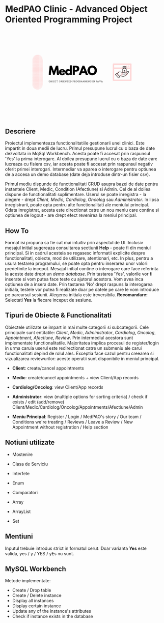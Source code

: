# MedPAO Clinic - Advanced Object Oriented Programming Project

![](https://github.com/IoanaLivia/MedPAO/blob/master/Assets/MedPao.png)

## Descriere

  Proiectul implementeaza functionalitatiile gestionarii unei clinici. Este impartit in doua medii de lucru. Primul presupune lucrul cu o baza de date dezvoltata in
  MqSql Workbench. Acesta poate fi accesat prin raspunsul 'Yes' la prima interogare. Al doilea presupune lucrul cu o baza de date care lucreaza cu fisiera csv, iar acesta poate fi accesat prin raspunsul negativ oferit primei interogari. Intermediar va aparea o interogare pentru optiunea de a accesa un demo database (date deja introduse dintr-un fisier csv).
  
  Primul mediu dispunde de functionalitati CRUD asupra bazei de date pentru instantele Client, Medic, Condition (Afectiune) si Admin. Cel de al doilea dispune de functionalitati suplimentare. Userul se poate inregistra - la alegere -
  drept *Client*, *Medic*, *Cardiolog*, *Oncolog* sau *Administrator*. In lipsa inregistrarii, poate opta pentru alte functionalitati ale meniului principal. Odata inregistrat, acesta este directionat catre un nou meniu care contine si optiunea de logout - are drept efect revenirea la meniul principal.
  
## How To
    
  Format isi propuna sa fie cat mai intuitiv prin aspectul de UI. Inclusiv mesajul initial sugereaza consultarea sectiunii **Help** - poate fi
  din meniul principal. Si in cadrul acesteia se regasesc informatii explicite despre functionalitati, obiecte, mod de utilizare, atentionari, etc. 
  In plus, pentru a usura testarea programului, se poate opta pentru inserarea unor valori predefinite la inceput. Mesajul initial contine o interogare care face referinta la aceste date drept un *demo database*. Prin tastarea 'Yes', valorile vor fi inserate si vom putea face teste cu ajutorul acestora. Vom avea inca optiunea de a insera date. Prin tastarea 'No' drept raspuns la interogarea initiala, testele vor putea fi realizate doar pe datele pe care le vom introduce pe parcursul sesiunii. Alegerea initiala este ireversibila. **Recomandare:** Selectati **Yes** la fiecare inceput de sesiune.

  
## Tipuri de Obiecte & Functionalitati
  
  
  Obiectele utilizate se impart in mai multe categorii si subcategorii. Cele principale sunt entitatile: *Client*, *Medic*, *Administrator*, *Cardiolog*, *Oncolog*, *Appointment*,
  *Afectiune*, *Review*. Prin intermediul acestora sunt implementate functionalitatile. Majoritatea implica procesul de register/login in urma caruia userul este redirectionat catre un submeniu ale carui functionalitati depind de rolul ales. Exceptia face cazul pentru creearea si vizualizarea reviewurilor: aceste operatii sunt disponibile in meniul principal.
  
  * **Client**: create/cancel appointments
  
  * **Medic**: create/cancel appointments + view Client/App records
  
  * **Cardiolog/Oncolog**: view Client/App records
  
  * **Administrator**: view (multiple options for sorting criteria) / check if exists / edit (add/remove)  Client/Medic/Cardiolog/Oncolog/Appointments/Afectiune/Admin
  
  * **Meniu Principal**: Register / Login / MedPAO's story / Our team / Conditions we're treating / Reviews / Leave a Review / New Appointment without registration / 
  Help section

  ## Notiuni utilizate

  * Mostenire 

  * Clasa de Serviciu

  * Interfete

  * Enum 
  
  * Comparatori

  * Array

  * ArrayList

  * Set


  ## Mentiuni

  Inputul trebuie introdus strict in formatul cerut. Doar varianta **Yes** este valida, yes / y / YES / yEs nu sunt.

  ## MySQL Workbench

  Metode implementate:

  * Create / Drop table
  * Create / Delete instance
  * Display all instances
  * Display certain instance
  * Update any of the instance's attributes
  * Check if instance exists in the database
  
  
